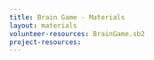 ```yaml
---
title: Brain Game - Materials
layout: materials
volunteer-resources: BrainGame.sb2
project-resources: 
---
```

